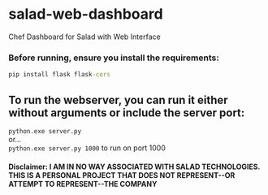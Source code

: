# salad-web-dashboard
Chef Dashboard for Salad with Web Interface


### Before running, ensure you install the requirements:
```cmd
pip install flask flask-cors
```

## To run the webserver, you can run it either without arguments or include the server port:

`python.exe server.py`<br>
or...<br>
`python.exe server.py 1000` to run on port 1000

#### Disclaimer: I AM IN NO WAY ASSOCIATED WITH SALAD TECHNOLOGIES. THIS IS A PERSONAL PROJECT THAT DOES NOT REPRESENT--OR ATTEMPT TO REPRESENT--THE COMPANY
